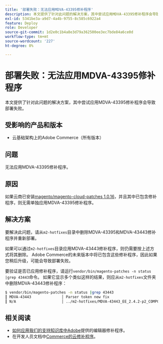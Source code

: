 ```yaml
---
title: '部署失败：无法应用MDVA-43395修补程序'
description: 本文提供了针对此问题的解决方案，其中尝试应用MDVA-43395修补程序会导致部署失败。
exl-id: 5341be3a-a9d7-4a4b-9755-8c585c6922a4
feature: Deploy
role: Developer
source-git-commit: 1d2e0c1b4a8e3d79a362500ee3ec7bde84a6ce0d
workflow-type: tm+mt
source-wordcount: '227'
ht-degree: 0%

---
```


# 部署失败：无法应用MDVA-43395修补程序

本文提供了针对此问题的解决方案，其中尝试应用MDVA-43395修补程序会导致部署失败。

## 受影响的产品和版本

* 云基础架构上的Adobe Commerce（所有版本）

## 问题

无法应用MDVA-43395修补程序。

## 原因

如果云商已安装[magento/magento-cloud-patches 1.0.16](https://devdocs.magento.com/cloud/release-notes/mcp-release-notes.html#v1016)，并且其中已包含修补程序，则无需单独应用MDVA-43395修补程序。

## 解决方案

要解决此问题，请从`m2-hotfixes`目录中删除MDVA-43395和MDVA-43443修补程序并重新部署。

如果可以通过`m2-hotfixes`目录应用MDVA-43443修补程序，则仍需要按上述方式将其删除。 Adobe Commerce的未来版本中将已包含这些修补程序，因此如果您稍后升级，可能会导致部署失败。

要验证是否已应用修补程序，请运行`vendor/bin/magento-patches -n status |grep 43443`命令。
如果它显示多个类似这样的结果，则应从`m2-hotfixes`文件夹中删除MDVA-43443修补程序：

```bash
$ vendor/bin/magento-patches -n status |grep 43443
║ MDVA-43443              │ Parser token new fix                                         │ Other           │ Adobe Commerce Support │ Applied     │ Patch type: Required                                     ║
║ N/A                     │ ../m2-hotfixes/MDVA-43443_EE_2.4.2-p2_COMPOSER_v1.patch      │ Other           │ Local                  │ Applied     │ Patch type: Custom                                       ║
```

## 相关阅读

* [如何应用我们的支持知识库中Adobe](/help/how-to/general/how-to-apply-a-composer-patch-provided-by-magento.md)提供的编辑器修补程序。
* 在开发人员文档中[Commerce的云修补程序](https://devdocs.magento.com/cloud/release-notes/mcp-release-notes.html#v1016)。
